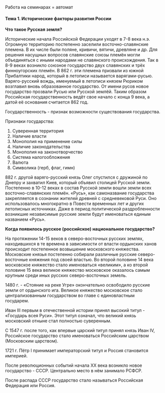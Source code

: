 Работа на семинарах = автомат
#### Тема 1. Исторические факторы развития России

 **Что такое Русская земля?** 
 
  Исторические начала Российской Федерации уходят в 7-8 века н.э.
  Огромную территорию постепенно заселили восточно-славянские племена. В их числе были поляне, кривичи, вятичи, древляне и др. Для решения насущных вопросов славянские союзы племён могли объединяться с иными народами не славянского происхождения. Так в 8-9 веках возникло союзное государство двух славянских и трёх финноугорских племён. В 862 г. эти племена призвали из южной Прибалтики народ, который в летописи называется варягами-русью. Варяго-русский вождь, именуемый в летописи князем Рюриком возглавил вновь образованное государство. От имени русов новое государство прозвали Русью или Русской землёй. Таким образом Российская государственность ведёт свое начало с конца 9 века, а датой её основания считается 862 год. 
 
  Государственность - признак возможности существования государства.
  
  Признаки государства:
  1. Суверенная территория
  2. Наличие власти
  3. Монополия на применение силы
  4. Наличие законодательства
  5. Монополия на законотворчество
  6. Система налогообложения
  7. Валюта
  8. Символика (герб, флаг, гимн)

  882 г. другой варяго-русский князь Олег спустился с дружиной по Днепру и захватил Киев, который объявил столицей Русской земли. Постепенно в 10-12 веках в состав Русской земли вошли земли всех восточно-славянских племён. «Русь», как самоназвание государства закрепляется в сознании жителей древней с средневековой Руси. Оно использовалось многократно в Повести временных лет и других летописных источниках. Даже в период политической раздробленности возникшие независимые русские земли будут именоваться единым названием «Русь».  
  
 **Когда появилось русское (российское) национальное государство?**

  На протяжении 14-15 веков в северо-восточных русских землях, находившихся в те времена в зависимости от власти ордынских ханов происходит постепенное возвышение московского княжества. Московские князья постепенно собирали различные русские северо-восточные княжения под своей властью. Во второй половине 14 века московское княжество стало именоваться «великим», а ко второй половине 15 века великое княжество московское оказалось самым крупным среди иных русских северо-восточных земель.

  1480 г. - «Стояние на реке Угре» окончательно освободило русские земли от ордынского ига. Великое княжество московское стало централизованным государством во главе с единовластным государем. 

  Иван III первым в отечественной истории принял высокий титул - «Государь всея Руси». Этот титул означал, что великий князь московский отныне стал полностью суверенным. 

  С 1547 г. после того, как впервые царский титул принял князь Иван IV, Российское государство стало именоваться Российским царством (Московским царством). 

  1721 г. Пётр I принимает императорский титул и Россия становится империей. 

  После революционных событий начала XX века возникло новое государство - СССР. Центрально место в нём занимало РСФСР.

  После распада СССР государство стало называться Российская Федерация или Россия.